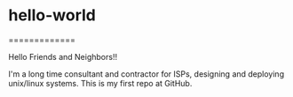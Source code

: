 # hello-world
=============

Hello Friends and Neighbors!!

I'm a long time consultant and contractor for ISPs, designing and deploying unix/linux systems.  This is my first repo at GitHub.



